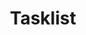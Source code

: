 ---
title: Tasklist
description: All modules regarding the tasklist.
category: 'Modules'
position: 2
---